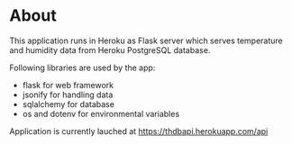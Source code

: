 # About

This application runs in Heroku as Flask server which serves temperature and humidity data from Heroku PostgreSQL database.

Following libraries are used by the app:

- flask for web framework
- jsonify for handling data
- sqlalchemy for database
- os and dotenv for environmental variables

Application is currently lauched at https://thdbapi.herokuapp.com/api